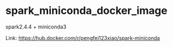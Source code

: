 # spark_miniconda_docker_image
spark2.4.4 + miniconda3

Link: https://hub.docker.com/r/pengfei123xiao/spark-miniconda
